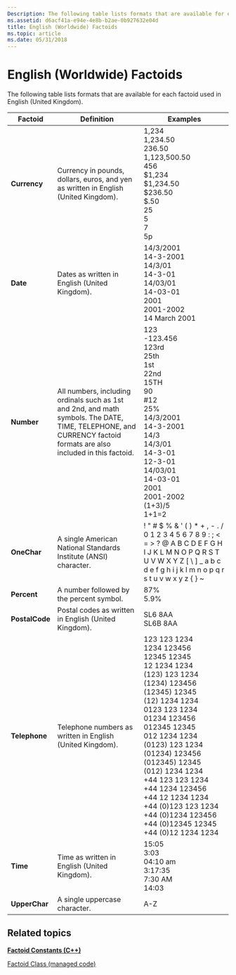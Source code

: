 ```yaml
---
Description: The following table lists formats that are available for each factoid used in English (United Kingdom).
ms.assetid: d6acf41a-e94e-4e8b-b2ae-0b927632e04d
title: English (Worldwide) Factoids
ms.topic: article
ms.date: 05/31/2018
---
```


# English (Worldwide) Factoids

The following table lists formats that are available for each factoid used in English (United Kingdom).



| Factoid        | Definition                                                                                                                                                                   | Examples                                                                                                                                                                                                                                                                                                                                                                                                                                                                                                                                                                                                                     |
|----------------|------------------------------------------------------------------------------------------------------------------------------------------------------------------------------|------------------------------------------------------------------------------------------------------------------------------------------------------------------------------------------------------------------------------------------------------------------------------------------------------------------------------------------------------------------------------------------------------------------------------------------------------------------------------------------------------------------------------------------------------------------------------------------------------------------------------|
| **Currency**   | Currency in pounds, dollars, euros, and yen as written in English (United Kingdom).<br/>                                                                               |  1,234<br/>  1,234.50<br/>  236.50<br/>  1,123,500.50<br/>  456<br/> $1,234<br/> $1,234.50<br/> $236.50<br/> $.50<br/> 25<br/> 5<br/>  7<br/> 5p<br/>                                                                                                                                                                                                                                                                                                                                                                                          |
| **Date**       | Dates as written in English (United Kingdom).<br/>                                                                                                                     | 14/3/2001<br/> 14-3-2001<br/> 14/3/01<br/> 14-3-01<br/> 14/03/01<br/> 14-03-01<br/> 2001<br/> 2001-2002<br/> 14 March 2001<br/>                                                                                                                                                                                                                                                                                                                                                                                                                                        |
| **Number**     | All numbers, including ordinals such as 1st and 2nd, and math symbols. The DATE, TIME, TELEPHONE, and CURRENCY factoid formats are also included in this factoid.<br/> | 123<br/> -123.456<br/> 123rd<br/> 25th<br/> 1st<br/> 22nd<br/> 15TH<br/> 90<br/> \#12<br/> 25%<br/> 14/3/2001<br/> 14-3-2001<br/> 14/3<br/> 14/3/01<br/> 14-3-01<br/> 12-3-01<br/> 14/03/01<br/> 14-03-01<br/> 2001<br/> 2001-2002<br/> (1+3)/5<br/> 1+1=2<br/>                                                                                                                                                                                                                          |
| **OneChar**    | A single American National Standards Institute (ANSI) character.<br/>                                                                                                  | ! " \# $ % & ' ( ) \* + , - . / 0 1 2 3 4 5 6 7 8 9 : ; < = > ? @ A B C D E F G H I J K L M N O P Q R S T U V W X Y Z \[ \\ \] \_ a b c d e f g h i j k l m n o p q r s t u v w x y z { } ~    <br/>                                                                                                                                                                                                                                                                                                                                                                                                             |
| **Percent**    | A number followed by the percent symbol.<br/>                                                                                                                          | 87%<br/> 5.9%<br/>                                                                                                                                                                                                                                                                                                                                                                                                                                                                                                                                                                                               |
| **PostalCode** | Postal codes as written in English (United Kingdom).<br/>                                                                                                              | SL6 8AA<br/> SL6B 8AA<br/>                                                                                                                                                                                                                                                                                                                                                                                                                                                                                                                                                                                       |
| **Telephone**  | Telephone numbers as written in English (United Kingdom).<br/>                                                                                                         | 123 123 1234<br/> 1234 123456<br/> 12345 12345<br/> 12 1234 1234<br/> (123) 123 1234<br/> (1234) 123456<br/> (12345) 12345<br/> (12) 1234 1234<br/> 0123 123 1234<br/> 01234 123456<br/> 012345 12345<br/> 012 1234 1234<br/> (0123) 123 1234<br/> (01234) 123456<br/> (012345) 12345<br/> (012) 1234 1234<br/> +44 123 123 1234<br/> +44 1234 123456<br/> +44 12 1234 1234<br/> +44 (0)123 123 1234<br/> +44 (0)1234 123456<br/> +44 (0)12345 12345<br/> +44 (0)12 1234 1234<br/> |
| **Time**       | Time as written in English (United Kingdom).<br/>                                                                                                                      | 15:05<br/> 3:03<br/> 04:10 am<br/> 3:17:35<br/> 7:30 AM<br/> 14:03<br/>                                                                                                                                                                                                                                                                                                                                                                                                                                                                                                                  |
| **UpperChar**  | A single uppercase character.<br/>                                                                                                                                     | A-Z<br/>                                                                                                                                                                                                                                                                                                                                                                                                                                                                                                                                                                                                               |



 

## Related topics

<dl> <dt>

[**Factoid Constants (C++)**](factoid-constants.md)
</dt> <dt>

[Factoid Class (managed code)](/previous-versions/ms583657(v=vs.100))
</dt> </dl>

 

